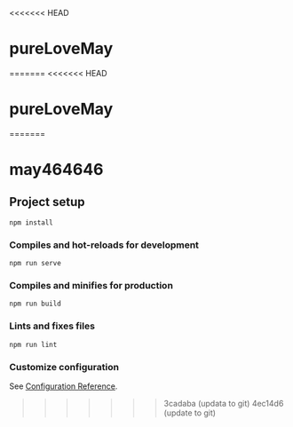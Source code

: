 <<<<<<< HEAD
# pureLoveMay
=======
<<<<<<< HEAD
# pureLoveMay
=======
# may464646

## Project setup
```
npm install
```

### Compiles and hot-reloads for development
```
npm run serve
```

### Compiles and minifies for production
```
npm run build
```

### Lints and fixes files
```
npm run lint
```

### Customize configuration
See [Configuration Reference](https://cli.vuejs.org/config/).
>>>>>>> 3cadaba (updata to git)
>>>>>>> 4ec14d6 (update to git)
